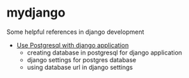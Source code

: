 # mydjango
Some helpful references in django development

- [Use Postgresql with django application](https://github.com/Ishtiaq11/mydjango/blob/master/djnago-postgres.md)
  - creating database in postgresql for django application
  - django settings for postgres database
  - using database url in django settings
